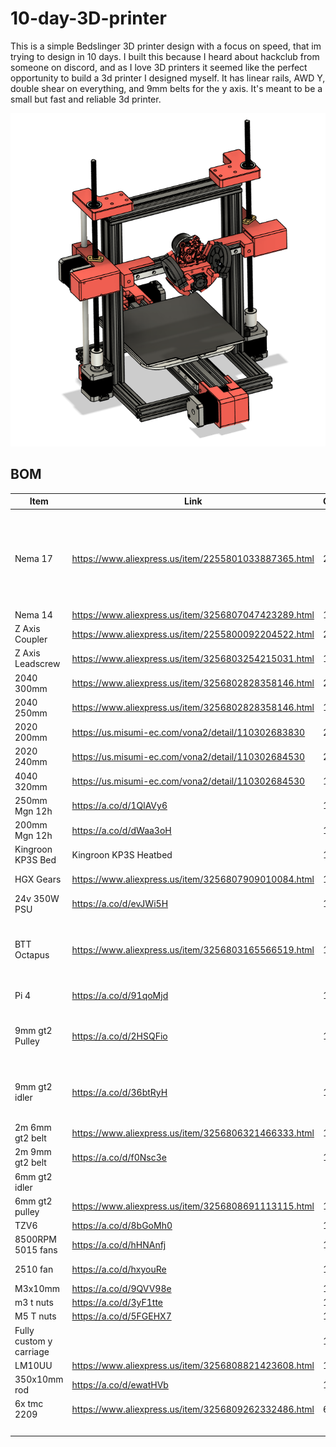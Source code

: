 # 10-day-3D-printer
This is a simple Bedslinger 3D printer design with a focus on speed, that im trying to design in 10 days. I built this because I heard about hackclub from someone on discord, and as I love 3D printers it seemed like the perfect opportunity to build a 3d printer I designed myself. It has linear rails, AWD Y, double shear on everything, and 9mm belts for the y axis. It's meant to be a small but fast and reliable 3d printer.

<img src=https://github.com/Logan13603/10-day-3D-printer/blob/main/gallery/June%2022nd/final%20printer.png>

## BOM

| Item                    | Link                                                                                                                                                                                                                                                                                                                                                                                                                                                                            | Qty | Cost  | Total  | Notes                                                                                      |
| ----------------------- | ------------------------------------------------------------------------------------------------------------------------------------------------------------------------------------------------------------------------------------------------------------------------------------------------------------------------------------------------------------------------------------------------------------------------------------------------------------------------------- | --- | ----- | ------ | ------------------------------------------------------------------------------------------ |
| Nema 17                 | https://www.aliexpress.us/item/2255801033887365.html                                                                                                                                                                                                                                                                                                                                                                                                                            | 2   | 27.19 | 54.38  | Getting 2 3 packs is cheaper than getting 5 single steppers, even though ill have an extra |
| Nema 14                 | https://www.aliexpress.us/item/3256807047423289.html                                                                                                                                                                                                                                                                                                                                                                                                                            | 1   | 10.31 | 10.31  |                                                                                            |
| Z Axis Coupler          | https://www.aliexpress.us/item/2255800092204522.html                                                                                                                                                                                                                                                                                                                                                                                                                            | 2   | 2.57  | 5.14   |                                                                                            |
| Z Axis Leadscrew        | https://www.aliexpress.us/item/3256803254215031.html                                                                                                                                                                                                                                                                                                                                                                                                                            | 1   | 12.2  | 12.2   |                                                                                            |
| 2040 300mm              | https://www.aliexpress.us/item/3256802828358146.html                                                                                                                                                                                                                                                                                                                                                                                                                            | 2   | 8.49  | 16.98  |                                                                                            |
| 2040 250mm              | https://www.aliexpress.us/item/3256802828358146.html                                                                                                                                                                                                                                                                                                                                                                                                                            | 1   | 8.02  | 8.02   |                                                                                            |
| 2020 200mm              | https://us.misumi-ec.com/vona2/detail/110302683830 | 2   | 4.54  | 9.08   |                                                                                            |
| 2020 240mm              | https://us.misumi-ec.com/vona2/detail/110302684530 | 2   | 4.54  | 9.08   |                                                                                            |
| 4040 320mm              | https://us.misumi-ec.com/vona2/detail/110302684530 | 1   | 12.51 | 12.51  |                                                                                            |
| 250mm Mgn 12h           | https://a.co/d/1QlAVy6                                                                                                                                                                                                                                                                                                                                                                                                                                                          | 1   | 32.99 | 32.99  | 2 pack                                                                                     |
| 200mm Mgn 12h           | https://a.co/d/dWaa3oH                                                                                                                                                                                                                                                                                                                                                                                                                                                          | 1   | 17.99 | 17.99  |                                                                                            |
| Kingroon KP3S Bed       | Kingroon KP3S Heatbed                                                                                                                                                                                                                                                                                                                                                                                                                                                           | 1   | 35    | 35     |                                                                                            |
| HGX Gears               | https://www.aliexpress.us/item/3256807909010084.html                                                                                                                                                                                                                                                                                                                                                                                                                            | 1   | 6.79  | 6.79   | for ProtoXtruder                                                                           |
| 24v 350W PSU            | https://a.co/d/evJWi5H                                                                                                                                                                                                                                                                                                                                                                                                                                                          | 1   | 28.54 | 0      | I have a spare                                                                             |
| BTT Octapus             | https://www.aliexpress.us/item/3256803165566519.html                                                                                                                                                                                                                                                                                                                                                                                                                            | 1   | 43.98 | 43.98  | 2 Boards because i have 2 y axis motors for more speed                                     |
| Pi 4                    | https://a.co/d/91qoMjd                                                                                                                                                                                                                                                                                                                                                                                                                                                          | 1   | 40    | 0      | I have one im not using                                                                    |
| 9mm gt2 Pulley          | https://a.co/d/2HSQFio                                                                                                                                                                                                                                                                                                                                                                                                                                                          | 1   | 7.99  | 7.99   | 5 pack, need 2, but aliexpress is more expensive                                           |
| 9mm gt2 idler           | https://a.co/d/36btRyH                                                                                                                                                                                                                                                                                                                                                                                                                                                          | 1   | 9.99  | 9.99   | again, for some reason getting 5 on amazon is cheaper                                      |
| 2m 6mm gt2 belt         | https://www.aliexpress.us/item/3256806321466333.html                                                                                                                                                                                                                                                                                                                                                                                                                            | 1   | 6.78  | 6.78   |                                                                                            |
| 2m 9mm gt2 belt         | https://a.co/d/f0Nsc3e                                                                                                                                                                                                                                                                                                                                                                                                                                                          | 1   | 9.99  | 9.99   |                                                                                            |
| 6mm gt2 idler           |                                                                                                                                                                                                                                                                                                                                                                                                                                                                                 |     |       | 0      | i have spares                                                                              |
| 6mm gt2 pulley          | https://www.aliexpress.us/item/3256808691113115.html                                                                                                                                                                                                                                                                                                                                                                                                                            | 1   | 1.73  | 1.73   |                                                                                            |
| TZV6                    | https://a.co/d/8bGoMh0                                                                                                                                                                                                                                                                                                                                                                                                                                                          | 1   | 28.99 | 28.99  |                                                                                            |
| 8500RPM 5015 fans       | https://a.co/d/hHNAnfj                                                                                                                                                                                                                                                                                                                                                                                                                                                          | 1   | 16.99 | 16.99  | 2 pack                                                                                     |
| 2510 fan                | https://a.co/d/hxyouRe                                                                                                                                                                                                                                                                                                                                                                                                                                                          | 1   | 8.5   | 0      | i have A spare                                                                             |
| M3x10mm                 | https://a.co/d/9QVV98e                                                                                                                                                                                                                                                                                                                                                                                                                                                          | 1   | 3.99  | 3.99   | 100 pack                                                                                   |
| m3 t nuts               | https://a.co/d/3yF1tte                                                                                                                                                                                                                                                                                                                                                                                                                                                          | 1   | 6.99  | 6.99   |                                                                                            |
| M5 T nuts               | https://a.co/d/5FGEHX7                                                                                                                                                                                                                                                                                                                                                                                                                                                          | 1   | 5.99  | 5.99   | 100 pack                                                                                   |
| Fully custom y carriage |                                                                                                                                                                                                                                                                                                                                                                                                                                                                                 | 1   | 25.27 | 25.27  | from sendcutsend                                                                           |
| LM10UU                  | https://www.aliexpress.us/item/3256808821423608.html                                                                                                                                                                                                                                                                                                                                                                                                                            | 1   | 3.44  | 3.44   |                                                                                            |
| 350x10mm rod            | https://a.co/d/ewatHVb                                                                                                                                                                                                                                                                                                                                                                                                                                                          | 1   | 10.99 | 10.99  |                                                                                            |
| 6x tmc 2209             | https://www.aliexpress.us/item/3256809262332486.html                                                                                                                                                                                                                                                                                                                                                                                                                            | 6   | 3.66  | 21.96  |                                                                                            |
|                         |                                                                                                                                                                                                                                                                                                                                                                                                                                                                                 |     |       | 435.54 |                                                                                            |

